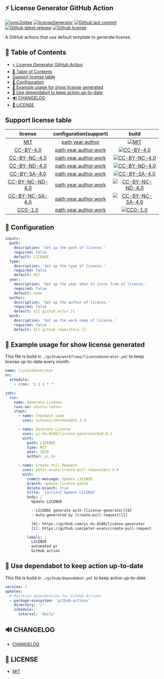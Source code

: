 ## ⚡️ License Generator GitHub Action

[![sync2gitee](https://github.com/yi-Xu-0100/license-generator/workflows/sync2gitee/badge.svg)](https://github.com/yi-Xu-0100/license-generator/actions?query=workflow%3Async2gitee)
[![licenseGenerator](https://github.com/yi-Xu-0100/license-generator/workflows/licenseGenerator/badge.svg)](https://github.com/yi-Xu-0100/license-generator/actions?query=workflow%3AlicenseGenerator)
[![Github last commit](https://img.shields.io/github/last-commit/yi-Xu-0100/license-generator)](https://github.com/yi-Xu-0100/license-generator)
[![Github latest release](https://img.shields.io/github/v/release/yi-Xu-0100/license-generator)](https://github.com/yi-Xu-0100/license-generator/releases)
[![Github license](https://img.shields.io/github/license/yi-Xu-0100/license-generator)](./LICENSE)

A GitHub actions that use default template to generate license.

## 🎨 Table of Contents

- [⚡️ License Generator GitHub Action](#️-license-generator-github-action)
- [🎨 Table of Contents](#-table-of-contents)
- [Support license table](#support-license-table)
- [🚀 Configuration](#-configuration)
- [📝 Example usage for show license generated](#-example-usage-for-show-license-generated)
- [📝 Use dependabot to keep action up-to-date](#-use-dependabot-to-keep-action-up-to-date)
- [🔊 CHANGELOG](#-changelog)
- [📄 LICENSE](#-license)

## Support license table

|                                license                                |                      configuration(support)                      |                                                                                                build                                                                                                |
| :-------------------------------------------------------------------: | :--------------------------------------------------------------: | :-------------------------------------------------------------------------------------------------------------------------------------------------------------------------------------------------: |
|            [MIT](https://choosealicense.com/licenses/mit/)            |         [path,year,author](./.github/workflows/MIT.yml)          |                   [![MIT](https://github.com/yi-Xu-0100/license-generator/workflows/MIT/badge.svg)](https://github.com/yi-Xu-0100/license-generator/actions?query=workflow%3AMIT)                   |
|       [CC-BY-4.0](https://creativecommons.org/licenses/by/4.0/)       |    [path,year,author,work](./.github/workflows/CC-BY-4.0.yml)    |          [![CC-BY-4.0](https://github.com/yi-Xu-0100/license-generator/workflows/CC-BY-4.0/badge.svg)](https://github.com/yi-Xu-0100/license-generator/actions?query=workflow%3ACC-BY-4.0)          |
|    [CC-BY-NC-4.0](http://creativecommons.org/licenses/by-nc/4.0/)     |  [path,year,author,work](./.github/workflows/CC-BY-NC-4.0.yml)   |     [![CC-BY-NC-4.0](https://github.com/yi-Xu-0100/license-generator/workflows/CC-BY-NC-4.0/badge.svg)](https://github.com/yi-Xu-0100/license-generator/actions?query=workflow%3ACC-BY-NC-4.0)      |
|    [CC-BY-ND-4.0](http://creativecommons.org/licenses/by-nd/4.0/)     |  [path,year,author,work](./.github/workflows/CC-BY-ND-4.0.yml)   |     [![CC-BY-ND-4.0](https://github.com/yi-Xu-0100/license-generator/workflows/CC-BY-ND-4.0/badge.svg)](https://github.com/yi-Xu-0100/license-generator/actions?query=workflow%3ACC-BY-ND-4.0)      |
|    [CC-BY-SA-4.0](http://creativecommons.org/licenses/by-sa/4.0/)     |  [path,year,author,work](./.github/workflows/CC-BY-SA-4.0.yml)   |     [![CC-BY-SA-4.0](https://github.com/yi-Xu-0100/license-generator/workflows/CC-BY-SA-4.0/badge.svg)](https://github.com/yi-Xu-0100/license-generator/actions?query=workflow%3ACC-BY-SA-4.0)      |
| [CC-BY-NC-ND-4.0](http://creativecommons.org/licenses/by-nc-nd/4.0/)  | [path,year,author,work](./.github/workflows/CC-BY-NC-ND-4.0.yml) | [![CC-BY-NC-ND-4.0](https://github.com/yi-Xu-0100/license-generator/workflows/CC-BY-NC-ND-4.0/badge.svg)](https://github.com/yi-Xu-0100/license-generator/actions?query=workflow%3ACC-BY-NC-ND-4.0) |
| [CC-BY-NC-SA-4.0](https://creativecommons.org/licenses/by-nc-sa/4.0/) | [path,year,author,work](./.github/workflows/CC-BY-NC-SA-4.0.yml) | [![CC-BY-NC-SA-4.0](https://github.com/yi-Xu-0100/license-generator/workflows/CC-BY-NC-SA-4.0/badge.svg)](https://github.com/yi-Xu-0100/license-generator/actions?query=workflow%3ACC-BY-NC-SA-4.0) |
|     [CC0-1.0](https://creativecommons.org/publicdomain/zero/1.0/)     |     [path,year,author,work](./.github/workflows/CC0-1.0.yml)     |             [![CC0-1.0](https://github.com/yi-Xu-0100/license-generator/workflows/CC0-1.0/badge.svg)](https://github.com/yi-Xu-0100/license-generator/actions?query=workflow%3ACC0-1.0)             |

## 🚀 Configuration

```yaml
inputs:
  path:
    description: 'Set up the path of license.'
    required: false
    default: LICENSE
  type:
    description: 'Set up the type of license.'
    required: false
    default: MIT
  year:
    description: 'Set up the year when to since from of license.'
    required: false
    default: none
  author:
    description: 'Set up the author of license.'
    required: false
    default: ${{ github.actor }}
  work:
    description: 'Set up the work name of license.'
    required: false
    default: ${{ github.repository }}
```

## 📝 Example usage for show license generated

This file is build in `./github/workflows/licenseGenerator.yml` to keep license up-to-date every month.

```yaml
name: licenseGenerator
on:
  schedule:
    - cron: '1 1 1 * *'

jobs:
  run:
    name: Generate License
    runs-on: ubuntu-latest
    steps:
      - name: Checkout code
        uses: actions/checkout@v2.3.3

      - name: Generate License
        uses: yi-Xu-0100/license-generator@v0.0.1
        with:
          path: LICENSE
          type: MIT
          year: 2020
          author: yi_Xu

      - name: Create Pull Request
        uses: peter-evans/create-pull-request@v3.4.0
        with:
          commit-message: Update LICENSE
          branch: update-license-patch
          delete-branch: true
          title: '[action] Update LICENSE'
          body: |
            Update LICENSE

            - LICENSE generate with [license-generator][0]
            - Auto-generated by [create-pull-request][1]

            [0]: https://github.com/yi-Xu-0100/license-generator
            [1]: https://github.com/peter-evans/create-pull-request

          labels: |
            LICENSE
            automated pr
            GitHub action
```

## 📝 Use dependabot to keep action up-to-date

This file is build in `./github/dependabot.yml` to keep action up-to-date.

```yaml
version: 2
updates:
  # Maintain dependencies for GitHub Actions
  - package-ecosystem: 'github-actions'
    directory: '/'
    schedule:
      interval: 'daily'
```

## 🔊 CHANGELOG

- [CHANGELOG](./CHANGELOG.md)

## 📄 LICENSE

- [MIT](./LICENSE)
